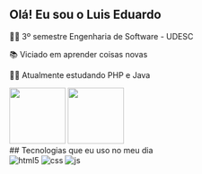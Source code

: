 ## Olá! Eu sou o Luis Eduardo
<p>👨‍🎓 3º semestre Engenharia de Software - UDESC</p>
<p>📚 Viciado em aprender coisas novas</p>
<p>👨‍💻 Atualmente estudando PHP e Java</p>
<div>
  <img width="100px" heitgh="100px" src="https://cdn.jsdelivr.net/gh/devicons/devicon/icons/php/php-original.svg" />
  <img width="100px" heitgh="100px" src="https://cdn.jsdelivr.net/gh/devicons/devicon/icons/java/java-original-wordmark.svg" />
</div>
## Tecnologias que eu uso no meu dia

<div style="display: inline_block">
  <img align="center" alt="html5" src="https://img.shields.io/badge/HTML5-E34F26?style=for-the-badge&logo=html5&logoColor=white" />
  <img align="center" alt="css" src="https://img.shields.io/badge/CSS3-1572B6?style=for-the-badge&logo=css3&logoColor=white" />
  <img align="center" alt="js" src="https://img.shields.io/badge/JavaScript-F7DF1E?style=for-the-badge&logo=javascript&logoColor=black" />

  

          
          
</div><br/>

